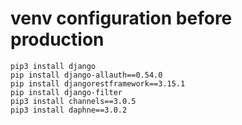 # venv configuration before production
```
pip3 install django
pip install django-allauth==0.54.0
pip install djangorestframework==3.15.1
pip install django-filter
pip3 install channels==3.0.5
pip3 install daphne==3.0.2
```



